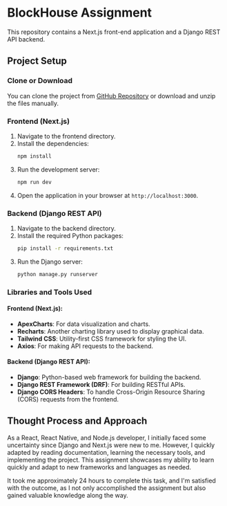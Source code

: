 
# BlockHouse Assignment

This repository contains a Next.js front-end application and a Django REST API backend.

## Project Setup

### Clone or Download

You can clone the project from [GitHub Repository](https://github.com/dhruvmojila/BlockHouse_Assignment/tree/main) or download and unzip the files manually.

### Frontend (Next.js)

1. Navigate to the frontend directory.
2. Install the dependencies:
   ```bash
   npm install
   ```
3. Run the development server:
   ```bash
   npm run dev
   ```
4. Open the application in your browser at `http://localhost:3000`.

### Backend (Django REST API)

1. Navigate to the backend directory.
2. Install the required Python packages:
   ```bash
   pip install -r requirements.txt
   ```
3. Run the Django server:
   ```bash
   python manage.py runserver
   ```
   
### Libraries and Tools Used

#### Frontend (Next.js):
- **ApexCharts**: For data visualization and charts.
- **Recharts**: Another charting library used to display graphical data.
- **Tailwind CSS**: Utility-first CSS framework for styling the UI.
- **Axios**: For making API requests to the backend.

#### Backend (Django REST API):
- **Django**: Python-based web framework for building the backend.
- **Django REST Framework (DRF)**: For building RESTful APIs.
- **Django CORS Headers**: To handle Cross-Origin Resource Sharing (CORS) requests from the frontend.

## Thought Process and Approach

As a React, React Native, and Node.js developer, I initially faced some uncertainty since Django and Next.js were new to me. However, I quickly adapted by reading documentation, learning the necessary tools, and implementing the project. This assignment showcases my ability to learn quickly and adapt to new frameworks and languages as needed.

It took me approximately 24 hours to complete this task, and I'm satisfied with the outcome, as I not only accomplished the assignment but also gained valuable knowledge along the way.
